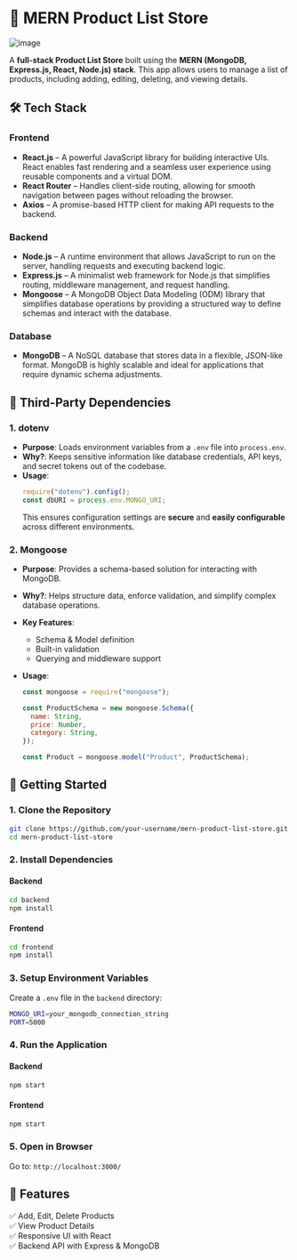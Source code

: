 # 🚀 MERN Product List Store

![image](https://github.com/user-attachments/assets/a14acd56-7d72-42c6-82be-523eeeabf69a)

A **full-stack Product List Store** built using the **MERN (MongoDB, Express.js, React, Node.js) stack**. This app allows users to manage a list of products, including adding, editing, deleting, and viewing details.

## 🛠 Tech Stack

### **Frontend**

- **React.js** – A powerful JavaScript library for building interactive UIs. React enables fast rendering and a seamless user experience using reusable components and a virtual DOM.
- **React Router** – Handles client-side routing, allowing for smooth navigation between pages without reloading the browser.
- **Axios** – A promise-based HTTP client for making API requests to the backend.

### **Backend**

- **Node.js** – A runtime environment that allows JavaScript to run on the server, handling requests and executing backend logic.
- **Express.js** – A minimalist web framework for Node.js that simplifies routing, middleware management, and request handling.
- **Mongoose** – A MongoDB Object Data Modeling (ODM) library that simplifies database operations by providing a structured way to define schemas and interact with the database.

### **Database**

- **MongoDB** – A NoSQL database that stores data in a flexible, JSON-like format. MongoDB is highly scalable and ideal for applications that require dynamic schema adjustments.

## 🔌 Third-Party Dependencies

### **1. dotenv**

- **Purpose**: Loads environment variables from a `.env` file into `process.env`.
- **Why?**: Keeps sensitive information like database credentials, API keys, and secret tokens out of the codebase.
- **Usage**:
  ```js
  require("dotenv").config();
  const dbURI = process.env.MONGO_URI;
  ```
  This ensures configuration settings are **secure** and **easily configurable** across different environments.

### **2. Mongoose**

- **Purpose**: Provides a schema-based solution for interacting with MongoDB.
- **Why?**: Helps structure data, enforce validation, and simplify complex database operations.
- **Key Features**:
  - Schema & Model definition
  - Built-in validation
  - Querying and middleware support
- **Usage**:

  ```js
  const mongoose = require("mongoose");

  const ProductSchema = new mongoose.Schema({
    name: String,
    price: Number,
    category: String,
  });

  const Product = mongoose.model("Product", ProductSchema);
  ```

## 🚀 Getting Started

### **1. Clone the Repository**

```sh
git clone https://github.com/your-username/mern-product-list-store.git
cd mern-product-list-store
```

### **2. Install Dependencies**

#### Backend

```sh
cd backend
npm install
```

#### Frontend

```sh
cd frontend
npm install
```

### **3. Setup Environment Variables**

Create a `.env` file in the `backend` directory:

```sh
MONGO_URI=your_mongodb_connection_string
PORT=5000
```

### **4. Run the Application**

#### Backend

```sh
npm start
```

#### Frontend

```sh
npm start
```

### **5. Open in Browser**

Go to: `http://localhost:3000/`

## 📌 Features

✅ Add, Edit, Delete Products  
✅ View Product Details  
✅ Responsive UI with React  
✅ Backend API with Express & MongoDB
